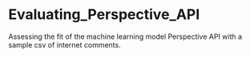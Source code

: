 # Evaluating_Perspective_API
Assessing the fit of the machine learning model Perspective API with a sample csv of internet comments. 
